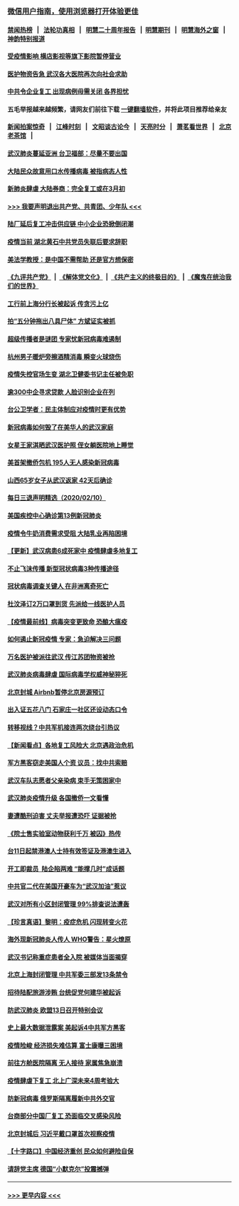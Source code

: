 ### [微信用户指南，使用浏览器打开体验更佳](https://github.com/gfw-breaker/banned-news1/blob/master/indexes/wechat-guide.md?t=0)
#### [禁闻热榜](热点新闻.md?t=0)  &nbsp;&nbsp;|&nbsp;&nbsp; [法轮功真相](https://github.com/gfw-breaker/truth/blob/master/README.md?t=0) &nbsp;&nbsp;|&nbsp;&nbsp; [明慧二十周年报告](https://github.com/gfw-breaker/mh-reports/blob/master/README.md?t=0) &nbsp;&nbsp;|&nbsp;&nbsp;[明慧期刊](https://github.com/gfw-breaker/mh-qikan) &nbsp;&nbsp;|&nbsp;&nbsp; [明慧海外之窗](https://github.com/gfw-breaker/mh-news/blob/master/README.md?t=0) &nbsp;&nbsp;|&nbsp;&nbsp; [神韵特别报道](https://github.com/gfw-breaker/mh-news/blob/master/shenyun.md?t=0)
#### [受疫情影响 横店影视等旗下影院暂停营业](../pages/nsc413/n11860921.md?t=02111933) 
#### [医护物资告急 武汉各大医院再次向社会求助](../pages/nsc413/n11860729.md?t=02111933) 
#### [中共令企业复工 出现病例毋需关闭 各界担忧](../pages/nsc413/n11860563.md?t=02111933) 
#### 五毛举报越来越频繁，请网友们前往下载 [一键翻墙软件](https://github.com/gfw-breaker/ssr-accounts)，并将此项目推荐给亲友
#### [新闻拍案惊奇](https://github.com/gfw-breaker/banned-news1/blob/master/pages/link4.md) &nbsp;&nbsp;|&nbsp;&nbsp; [江峰时刻](https://github.com/gfw-breaker/banned-news1/blob/master/pages/link4.md) &nbsp;&nbsp;|&nbsp;&nbsp; [文昭谈古论今](https://github.com/gfw-breaker/banned-news1/blob/master/pages/link4.md) &nbsp;&nbsp;|&nbsp;&nbsp; [天亮时分](https://github.com/gfw-breaker/banned-news1/blob/master/pages/link4.md) &nbsp;&nbsp;|&nbsp;&nbsp; [萧茗看世界](https://github.com/gfw-breaker/banned-news1/blob/master/pages/link4.md) &nbsp;&nbsp;|&nbsp;&nbsp; [北京老茶馆](https://github.com/gfw-breaker/banned-news1/blob/master/pages/link4.md) &nbsp;&nbsp;|&nbsp;&nbsp; 
#### [武汉肺炎蔓延亚洲 台卫福部：尽量不要出国](../pages/nsc413/n11860586.md?t=02111933) 
#### [大陆民众故意用口水传播病毒 被指病态人性](../pages/nsc413/n11860618.md?t=02111933) 
#### [新肺炎肆虐 大陆券商：完全复工或在3月初](../pages/nsc413/n11860445.md?t=02111933) 
#### [>>> 我要声明退出共产党、共青团、少年队 <<<](https://github.com/begood0513/goodnews/blob/master/quit/letter.md) 
#### [陆厂延后复工冲击供应链 中小企业恐掀倒闭潮](../pages/nsc413/n11859772.md?t=02111933) 
#### [疫情当前 湖北黄石中共党员失联后要求辞职](../pages/nsc413/n11860118.md?t=02111933) 
#### [美法学教授：是中国不需帮助 还是官方想保密](../pages/nsc413/n11859492.md?t=02111933) 
#### [《九评共产党》](https://github.com/begood0513/9ping.md/blob/master/README.md) &nbsp;|&nbsp; [《解体党文化》](../../../../jtdwh.md/blob/master/README.md)  &nbsp;|&nbsp; [《共产主义的终极目的》](../../../../gczydzjmd.md/blob/master/README.md) &nbsp;|&nbsp; [《魔鬼在统治我们的世界》](../../../../mgztzwmdsj.md/blob/master/README.md) 
#### [工行前上海分行长被起诉 传贪污上亿](../pages/nsc413/n11860139.md?t=02111933) 
#### [拍“五分钟拖出八具尸体” 方斌证实被抓](../pages/nsc413/n11860090.md?t=02111933) 
#### [超级传播者是谜团 专家忧新冠病毒难遏制](../pages/nsc413/n11859686.md?t=02111933) 
#### [杭州男子暖炉旁擦酒精消毒 瞬变火球烧伤](../pages/nsc413/n11860071.md?t=02111933) 
#### [疫情失控官场生变 湖北卫健委书记主任被免职](../pages/nsc413/n11859848.md?t=02111933) 
#### [逾300中企寻求贷款 人脸识别企业在列](../pages/nsc413/n11860100.md?t=02111933) 
#### [台公卫学者：民主体制应对疫情时更有优势](../pages/nsc413/n11860023.md?t=02111933) 
#### [新冠病毒如何毁了在美华人的武汉家庭](../pages/nsc413/n11859524.md?t=02111933) 
#### [女星王家淇晒武汉医护照 侄女躺医院地上睡觉](../pages/nsc413/n11859756.md?t=02111933) 
#### [美首架撤侨包机 195人无人感染新冠病毒](../pages/nsc413/n11859908.md?t=02111933) 
#### [山西65岁女子从武汉返家 42天后确诊](../pages/nsc413/n11859912.md?t=02111933) 
#### [每日三退声明精选（2020/02/10）](../pages/nsc413/n11860031.md?t=02111933) 
#### [美国疾控中心确诊第13例新冠肺炎](../pages/nsc413/n11859966.md?t=02111933) 
#### [疫情令牛奶消费需求受阻 大陆乳业再陷困境](../pages/nsc413/n11859859.md?t=02111933) 
#### [【更新】武汉病患6成死家中 疫情肆虐多地复工](../pages/nsc413/n11801312.md?t=02111933) 
#### [不止飞沫传播 新型冠状病毒3种传播途径](../pages/nsc413/n11859060.md?t=02111933) 
#### [冠状病毒调查关键人 在非洲离奇死亡](../pages/nsc413/n11859798.md?t=02111933) 
#### [杜汶泽订2万口罩到货 先派给一线医护人员](../pages/nsc413/n11859214.md?t=02111933) 
#### [【疫情最前线】病毒突变更致命 恐酿大瘟疫](../pages/nsc413/n11859604.md?t=02111933) 
#### [如何遏止新冠疫情 专家：急迫解决三问题](../pages/nsc413/n11859685.md?t=02111933) 
#### [万名医护被派往武汉 传江苏团物资被抢](../pages/nsc413/n11859585.md?t=02111933) 
#### [武汉肺炎病毒肆虐 国际病毒学权威神秘猝死](../pages/nsc413/n11833010.md?t=02111933) 
#### [北京封城 Airbnb暂停北京房源预订](../pages/nsc413/n11859659.md?t=02111933) 
#### [出入证五花八门 石家庄一社区还设动态口令](../pages/nsc413/n11859510.md?t=02111933) 
#### [转移视线？中共军机接连两次绕台引热议](../pages/nsc413/n11859346.md?t=02111933) 
#### [【新闻看点】各地复工风险大 北京遇政治危机](../pages/nsc413/n11859164.md?t=02111933) 
#### [军方黑客窃走美国人个资 议员：找中共索赔](../pages/nsc413/n11859371.md?t=02111933) 
#### [武汉车队志愿者父亲染病 束手无策困家中](../pages/nsc413/n11859117.md?t=02111933) 
#### [武汉肺炎疫情升级 各国撤侨一文看懂](../pages/nsc413/n11859313.md?t=02111933) 
#### [妻遭酷刑迫害 丈夫举报遭恐吓 证据被抢](../pages/nsc413/n11858478.md?t=02111933) 
#### [《院士售实验室动物获利千万 被囚》热传](../pages/nsc413/n11859316.md?t=02111933) 
#### [台11日起禁港澳人士持有效签证及港澳生进入](../pages/nsc413/n11858423.md?t=02111933) 
#### [开工即裁员  陆企陷两难 “能撑几时”成话题](../pages/nsc413/n11859127.md?t=02111933) 
#### [中共官二代在美国开豪车为“武汉加油”惹议](../pages/nsc413/n11859039.md?t=02111933) 
#### [武汉对所有小区封闭管理 99%排查说法遭轰](../pages/nsc413/n11859264.md?t=02111933) 
#### [【珍言真语】黎明：疫症危机 闪现转变火花](../pages/nsc413/n11859199.md?t=02111933) 
#### [海外现新冠肺炎人传人 WHO警告：星火燎原](../pages/nsc413/n11859252.md?t=02111933) 
#### [武汉书记称重症患者全入院 被媒体当面揭穿](../pages/nsc413/n11859218.md?t=02111933) 
#### [北京上海封闭管理 中共军委三部发13条禁令](../pages/nsc413/n11859098.md?t=02111933) 
#### [招待陆配旅游涉贿 台统促党何建华被起诉](../pages/nsc413/n11858696.md?t=02111933) 
#### [防武汉肺炎 欧盟13日召开特别会议](../pages/nsc413/n11859088.md?t=02111933) 
#### [史上最大数据泄露案 美起诉4中共军方黑客](../pages/nsc413/n11859115.md?t=02111933) 
#### [疫情险峻 经济损失难估算 富士康曝三困境](../pages/nsc413/n11859120.md?t=02111933) 
#### [前往方舱医院隔离 无人接待 家属焦急崩溃](../pages/nsc413/n11859068.md?t=02111933) 
#### [疫情肆虐下复工 北上广深未来4周考验大](../pages/nsc413/n11859066.md?t=02111933) 
#### [防新冠病毒 俄罗斯隔离履新中共外交官](../pages/nsc413/n11859079.md?t=02111933) 
#### [台商部分中国厂复工 恐面临交叉感染风险](../pages/nsc413/n11858646.md?t=02111933) 
#### [北京封城后 习近平戴口罩首次视察疫情](../pages/nsc413/n11858828.md?t=02111933) 
#### [【十字路口】中国经济重创 民众如何避险自保](../pages/nsc413/n11857098.md?t=02111933) 
#### [请辞党主席 德国“小默克尔”投震撼弹](../pages/nsc413/n11858583.md?t=02111933) 

----
#### [ >>> 更早内容 <<< ](../indexes/nsc413-earlier.md)
